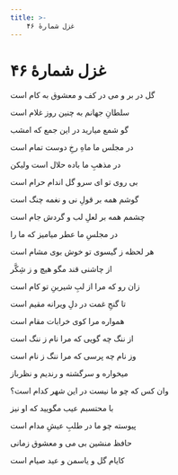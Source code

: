 ```yaml
---
title: >-
    غزل شمارهٔ ۴۶
---
```

# غزل شمارهٔ ۴۶

<div class="b" id="bn1"><div class="m1"><p>گل در بر و می در کف و معشوق به کام است</p></div>
<div class="m2"><p>سلطانِ جهانم به چنین روز غلام است</p></div></div>
<div class="b" id="bn2"><div class="m1"><p>گو شمع میارید در این جمع که امشب</p></div>
<div class="m2"><p>در مجلس ما ماهِ رخِ دوست تمام است</p></div></div>
<div class="b" id="bn3"><div class="m1"><p>در مذهبِ ما باده حلال است ولیکن</p></div>
<div class="m2"><p>بی روی تو ای سرو گل اندام حرام است</p></div></div>
<div class="b" id="bn4"><div class="m1"><p>گوشم همه بر قولِ نی و نغمه چنگ است</p></div>
<div class="m2"><p>چشمم همه بر لعلِ لب و گردش جام است</p></div></div>
<div class="b" id="bn5"><div class="m1"><p>در مجلسِ ما عطر میامیز که ما را</p></div>
<div class="m2"><p>هر لحظه ز گیسوی تو خوش بوی مشام است</p></div></div>
<div class="b" id="bn6"><div class="m1"><p>از چاشنی قند مگو هیچ و ز شِکَّر</p></div>
<div class="m2"><p>زان رو که مرا از لبِ شیرینِ تو کام است</p></div></div>
<div class="b" id="bn7"><div class="m1"><p>تا گنجِ غمت در دلِ ویرانه مقیم است</p></div>
<div class="m2"><p>همواره مرا کوی خرابات مقام است</p></div></div>
<div class="b" id="bn8"><div class="m1"><p>از ننگ چه گویی که مرا نام ز ننگ است</p></div>
<div class="m2"><p>وز نام چه پرسی که مرا ننگ ز نام است</p></div></div>
<div class="b" id="bn9"><div class="m1"><p>میخواره و سرگشته و رندیم و نظرباز</p></div>
<div class="m2"><p>وان کس که چو ما نیست در این شهر کدام است؟</p></div></div>
<div class="b" id="bn10"><div class="m1"><p>با محتسبم عیب مگویید که او نیز</p></div>
<div class="m2"><p>پیوسته چو ما در طلبِ عیشِ مدام است</p></div></div>
<div class="b" id="bn11"><div class="m1"><p>حافظ منشین بی می و معشوق زمانی</p></div>
<div class="m2"><p>کایام گل و یاسمن و عید صیام است</p></div></div>
